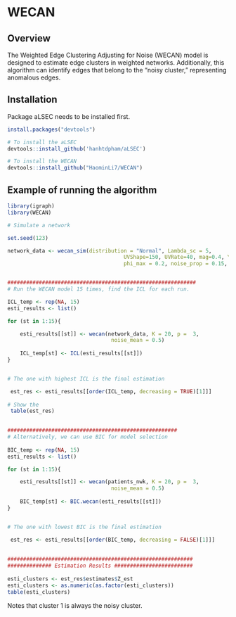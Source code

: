 
# WECAN

## Overview

The Weighted Edge Clustering Adjusting for Noise (WECAN) model is
designed to estimate edge clusters in weighted networks. Additionally,
this algorithm can identify edges that belong to the “noisy cluster,”
representing anomalous edges.

## Installation

Package aLSEC needs to be installed first.

``` r
install.packages("devtools")

# To install the aLSEC
devtools::install_github('hanhtdpham/aLSEC')

# To install the WECAN
devtools::install_github("HaominLi7/WECAN")
```

## Example of running the algorithm

``` r
library(igraph)
library(WECAN)

# Simulate a network

set.seed(123)

network_data <- wecan_sim(distribution = "Normal", Lambda_sc = 5, 
                                     UVShape=150, UVRate=40, mag=0.4, Ymag=0.9, noise_mean = 0.1,
                                     phi_max = 0.2, noise_prop = 0.15, beta = c(2,7,4,6), conc = 8)[[1]]


############################################################
# Run the WECAN model 15 times, find the ICL for each run.

ICL_temp <- rep(NA, 15)
esti_results <- list()

for (st in 1:15){

    esti_results[[st]] <- wecan(network_data, K = 20, p =  3,
                                 noise_mean = 0.5)
 
    ICL_temp[st] <- ICL(esti_results[[st]])
}


# The one with highest ICL is the final estimation

 est_res <- esti_results[[order(ICL_temp, decreasing = TRUE)[1]]]
 
# Show the 
 table(est_res)
 

######################################################
# Alternatively, we can use BIC for model selection
 
BIC_temp <- rep(NA, 15)
esti_results <- list()

for (st in 1:15){

    esti_results[[st]] <- wecan(patients_nwk, K = 20, p =  3,
                                 noise_mean = 0.5)
 
    BIC_temp[st] <- BIC.wecan(esti_results[[st]])
}


# The one with lowest BIC is the final estimation

 est_res <- esti_results[[order(BIC_temp, decreasing = FALSE)[1]]]
 
 
###########################################################
############## Estimation Results #########################
 
esti_clusters <- est_res$estimates$Z_est
esti_clusters <- as.numeric(as.factor(esti_clusters))
table(esti_clusters)
```

Notes that cluster 1 is always the noisy cluster.
